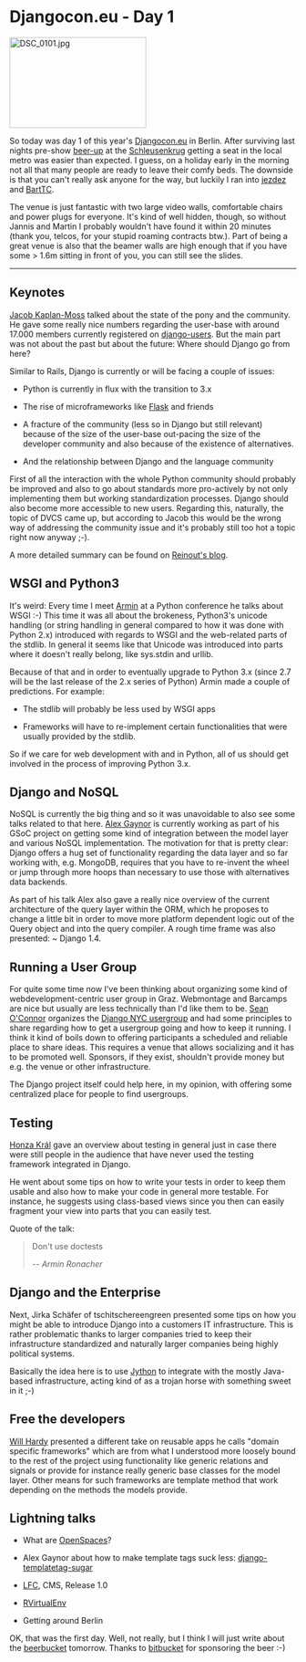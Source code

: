 # Djangocon.eu - Day 1

<a class="left" href="http://www.flickr.com/photos/zerok/4640333866/" title="DSC_0101.jpg von zerok bei Flickr"><img src="http://farm5.static.flickr.com/4070/4640333866_fc95746c42_m.jpg" width="240" height="159" alt="DSC_0101.jpg" /></a>

So today was day 1 of this year's [Djangocon.eu](thttp://djangocon.eu) in
Berlin. After surviving last nights pre-show [beer-up](http://beerup.org/) at
the [Schleusenkrug](http://www.schleusenkrug.de/) getting a seat in the local
metro was easier than expected. I guess, on a holiday early in the morning not
all that many people are ready to leave their comfy beds.  The downside is
that you can't really ask anyone for the way, but luckily I ran into
[jezdez](http://jannisleidel.com) and [BartTC](http://mahner.org).

The venue is just fantastic with two large video walls, comfortable chairs and
power plugs for everyone. It's kind of well hidden, though, so without Jannis
and Martin I probably wouldn't have found it within 20 minutes (thank you,
telcos, for your stupid roaming contracts btw.). Part of being a great venue
is also that the beamer walls are high enough that if you have some &gt; 1.6m
sitting in front of you, you can still see the slides.

----------------------------------


## Keynotes

[Jacob Kaplan-Moss](http://jacobian.org/) talked about the state of the pony
and the community. He gave some really nice numbers regarding the user-base
with around 17.000 members currently registered on
[django-users](http://groups.google.com/group/django-users). But the main part
was not about the past but about the future: Where should Django go from here?

Similar to Rails, Django is currently or will be facing a couple of issues:

* Python is currently in flux with the transition to 3.x

* The rise of microframeworks like [Flask](http://flask.pocoo.org/) and friends

* A fracture of the community (less so in Django but still relevant)
  because of the size of the user-base out-pacing the size of the
  developer community and also because of the existence of alternatives.

* And the relationship between Django and the language community

First of all the interaction with the whole Python community should probably
be improved and also to go about standards more pro-actively by not only
implementing them but working standardization processes. Django should also
become more accessible to new users. Regarding this, naturally, the topic of
DVCS came up, but according to Jacob this would be the wrong way of addressing
the community issue and it's probably still too hot a topic right now anyway
;-).

A more detailed summary can be found on [Reinout's blog](http://reinout.vanrees.org/weblog/2010/05/24/jacob-keynote.html).

## WSGI and Python3

It's weird: Every time I meet [Armin](http://lucumr.pocoo.org/) at a Python
conference he talks about WSGI :-) This time it was all about the brokeness,
Python3's unicode handling (or string handling in general compared to how it
was done with Python 2.x) introduced with regards to WSGI and the web-related
parts of the stdlib. In general it seems like that Unicode was introduced into
parts where it doesn't really belong, like sys.stdin and urllib.

Because of that and in order to eventually upgrade to Python 3.x (since 2.7
will be the last release of the 2.x series of Python) Armin made a couple of
predictions. For example:

* The stdlib will probably be less used by WSGI apps

* Frameworks will have to re-implement certain functionalities that were
  usually provided by the stdlib.

So if we care for web development with and in Python, all of us should get
involved in the process of improving Python 3.x.

## Django and NoSQL

NoSQL is currently the big thing and so it was unavoidable to also see some
talks related to that here. [Alex Gaynor](http://alexgaynor.net/) is currently
working as part of his GSoC project on getting some kind of integration
between the model layer and various NoSQL implementation. The motivation for
that is pretty clear: Django offers a hug set of functionality regarding the
data layer and so far working with, e.g. MongoDB, requires that you have to
re-invent the wheel or jump through more hoops than necessary to use those
with alternatives data backends.

As part of his talk Alex also gave a really nice overview of the current
architecture of the query layer within the ORM, which he proposes to change a
little bit in order to move more platform dependent logic out of the Query
object and into the query compiler. A rough time frame was also presented: ~
Django 1.4.

## Running a User Group

For quite some time now I've been thinking about organizing some kind of
webdevelopment-centric user group in Graz. Webmontage and Barcamps are nice
but usually are less technically than I'd like them to be. [Sean
O'Connor](http://www.seanoc.com/) organizes the [Django NYC
usergroup](http://www.djangonyc.org/) and had some principles to share
regarding how to get a usergroup going and how to keep it running. I think it
kind of boils down to offering participants a scheduled and reliable place to
share ideas. This requires a venue that allows socializing and it has to be
promoted well. Sponsors, if they exist, shouldn't provide money but e.g. the
venue or other infrastructure.

The Django project itself could help here, in my opinion, with offering some
centralized place for people to find usergroups.

## Testing

[Honza Král](http://www.honzakral.com/) gave an overview about testing in
general just in case there were still people in the audience that have never
used the testing framework integrated in Django.

He went about some tips on how to write your tests in order to keep them
usable and also how to make your code in general more testable. For instance,
he suggests using class-based views since you then can easily fragment your
view into parts that you can easily test.

Quote of the talk:

<blockquote>
<p>Don't use doctests</p>
<cite>-- Armin Ronacher</cite>
</blockquote>

## Django and the Enterprise

Next, Jirka Schäfer of tschitschereengreen presented some tips on how you
might be able to introduce Django into a customers IT infrastructure. This is
rather problematic thanks to larger companies tried to keep their
infrastructure standardized and naturally larger companies being highly
political systems.

Basically the idea here is to use [Jython](http://jython.org/) to integrate
with the mostly Java-based infrastructure, acting kind of as a trojan horse
with something sweet in it ;-)

## Free the developers

[Will Hardy](http://willhardy.com.au/) presented a different take on reusable
apps he calls "domain specific frameworks" which are from what I understood
more loosely bound to the rest of the project using functionality like generic
relations and signals or provide for instance really generic base classes for
the model layer. Other means for such frameworks are template method that work
depending on the methods the models provide.

## Lightning talks

* What are [OpenSpaces](http://en.wikipedia.org/wiki/Open_Space_Technology)?

* Alex Gaynor about how to make template tags suck less:
  [django-templatetag-sugar](http://github.com/alex/django-templatetag-sugar)

* [LFC](http://bitbucket.org/diefenbach/django-lfc/), CMS, Release 1.0

* [RVirtualEnv](http://github.com/kvbik/rvirtualenv)

* Getting around Berlin

OK, that was the first day. Well, not really, but I think I will just write
about the [beerbucket](http://bit.ly/beerbucket) tomorrow. Thanks to
[bitbucket](http://bitbucket.org/) for sponsoring the beer :-)
